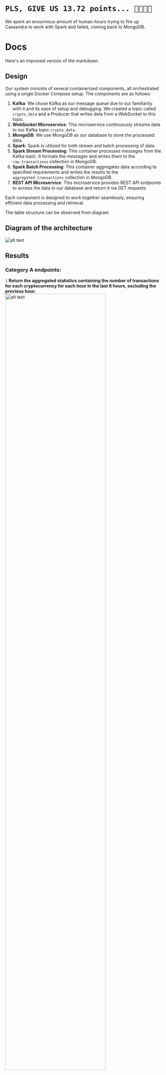 # `PLS, GIVE US 13.72 points... 🙏🥹🥲🙏`
 We spent an enourmous amount of human-hours trying to fire up Cassandra to work with Spark and failed, coming back to MongoDB..

# Docs

Here's an improved version of the markdown:

## Design

Our system consists of several containerized components, all orchestrated using a single Docker Compose setup. The components are as follows:

1. **Kafka**: We chose Kafka as our message queue due to our familiarity with it and its ease of setup and debugging. We created a topic called `crypto_data` and a Producer that writes data from a WebSocket to this topic.
2. **WebSocket Microservice**: This microservice continuously streams data to our Kafka topic `crypto_data`.
3. **MongoDB**: We use MongoDB as our database to store the processed data.
4. **Spark**: Spark is utilized for both stream and batch processing of data.
5. **Spark Stream Processing**: This container processes messages from the Kafka topic. It formats the messages and writes them to the `raw_transactions` collection in MongoDB.
6. **Spark Batch Processing**: This container aggregates data according to specified requirements and writes the results to the `aggregated_transactions` collection in MongoDB.
7. **REST API Microservice**: This microservice provides REST API endpoints to access the data in our database and return it via GET requests.

Each component is designed to work together seamlessly, ensuring efficient data processing and retrieval.

The table structure can be observed from diagram

## Diagram of the architecture
![alt text](img/bigDataProjectArchitecture.drawio.png)

## Results

### Category A endpoints:
`1` **Return the aggregated statistics containing the number of transactions for each cryptocurrency for each hour in the last 6 hours, excluding the previous hour.**<br>
<img src="img/category-A-1.png" alt="alt text" width="80%">

`2` **Return the statistics about the total trading volume for each cryptocurrency for the last 6 hours, excluding the previous hour.**<br>
<img src="img/category-A-2.png" alt="alt text" width="80%">

`3` **Return aggregated statistics containing the number of trades and their total volume for each hour in the last 12 hours, excluding the current hour.**<br>
<img src="img/category-A-3.png" alt="alt text" width="80%">

### Category B endpoints:
`1` **Return the number of trades processed in a specific cryptocurrency in the last N minutes, excluding the last minute.**<br>
<img src="img/numberOfTradesPerSymbolInMin.png" alt="alt text" width="80%">

`2` **Return the top N cryptocurrencies with the highest trading volume in the last hour.**<br>
<img src="img/topCrypto.png" alt="alt text" width="80%">

`3` **Return the cryptocurrency’s current price for «Buy» and «Sell» sides based on its symbol.**<br>
<img src="img/buySell.png" alt="alt text" width="80%">



## Configuration

Configure currencies you want to track in [`websocket-client/config.json`](./websocket-client/config.json) file:
```json
{
    "currencies": ["XBTUSD", "ETHUSD", "LTCUSD"]
}
```

## Deployment
`1`
**Launch the application**
```bash
docker-compose up --build -d
```


## Debug
`1`
**Launch admin console**
```bash
./admin-tools/start.sh
```
